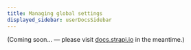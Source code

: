 ```yaml
---
title: Managing global settings
displayed_sidebar: userDocsSidebar
---
```


(Coming soon… — please visit [docs.strapi.io](https://docs.strapi.io/user-docs/latest/settings/managing-global-settings.html) in the meantime.)
